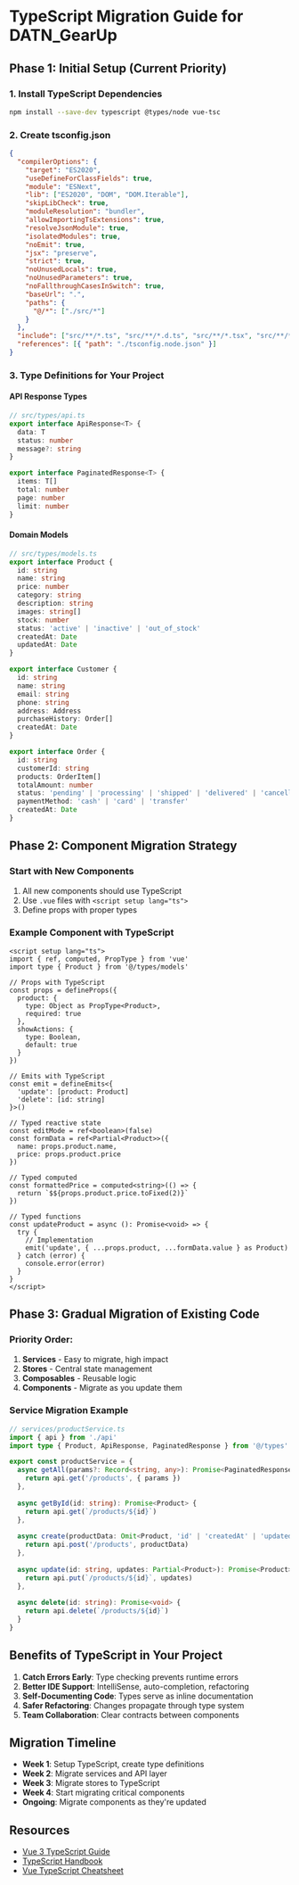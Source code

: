 # TypeScript Migration Guide for DATN_GearUp

## Phase 1: Initial Setup (Current Priority)

### 1. Install TypeScript Dependencies
```bash
npm install --save-dev typescript @types/node vue-tsc
```

### 2. Create tsconfig.json
```json
{
  "compilerOptions": {
    "target": "ES2020",
    "useDefineForClassFields": true,
    "module": "ESNext",
    "lib": ["ES2020", "DOM", "DOM.Iterable"],
    "skipLibCheck": true,
    "moduleResolution": "bundler",
    "allowImportingTsExtensions": true,
    "resolveJsonModule": true,
    "isolatedModules": true,
    "noEmit": true,
    "jsx": "preserve",
    "strict": true,
    "noUnusedLocals": true,
    "noUnusedParameters": true,
    "noFallthroughCasesInSwitch": true,
    "baseUrl": ".",
    "paths": {
      "@/*": ["./src/*"]
    }
  },
  "include": ["src/**/*.ts", "src/**/*.d.ts", "src/**/*.tsx", "src/**/*.vue"],
  "references": [{ "path": "./tsconfig.node.json" }]
}
```

### 3. Type Definitions for Your Project

#### API Response Types
```typescript
// src/types/api.ts
export interface ApiResponse<T> {
  data: T
  status: number
  message?: string
}

export interface PaginatedResponse<T> {
  items: T[]
  total: number
  page: number
  limit: number
}
```

#### Domain Models
```typescript
// src/types/models.ts
export interface Product {
  id: string
  name: string
  price: number
  category: string
  description: string
  images: string[]
  stock: number
  status: 'active' | 'inactive' | 'out_of_stock'
  createdAt: Date
  updatedAt: Date
}

export interface Customer {
  id: string
  name: string
  email: string
  phone: string
  address: Address
  purchaseHistory: Order[]
  createdAt: Date
}

export interface Order {
  id: string
  customerId: string
  products: OrderItem[]
  totalAmount: number
  status: 'pending' | 'processing' | 'shipped' | 'delivered' | 'cancelled'
  paymentMethod: 'cash' | 'card' | 'transfer'
  createdAt: Date
}
```

## Phase 2: Component Migration Strategy

### Start with New Components
1. All new components should use TypeScript
2. Use `.vue` files with `<script setup lang="ts">`
3. Define props with proper types

### Example Component with TypeScript
```vue
<script setup lang="ts">
import { ref, computed, PropType } from 'vue'
import type { Product } from '@/types/models'

// Props with TypeScript
const props = defineProps({
  product: {
    type: Object as PropType<Product>,
    required: true
  },
  showActions: {
    type: Boolean,
    default: true
  }
})

// Emits with TypeScript
const emit = defineEmits<{
  'update': [product: Product]
  'delete': [id: string]
}>()

// Typed reactive state
const editMode = ref<boolean>(false)
const formData = ref<Partial<Product>>({
  name: props.product.name,
  price: props.product.price
})

// Typed computed
const formattedPrice = computed<string>(() => {
  return `$${props.product.price.toFixed(2)}`
})

// Typed functions
const updateProduct = async (): Promise<void> => {
  try {
    // Implementation
    emit('update', { ...props.product, ...formData.value } as Product)
  } catch (error) {
    console.error(error)
  }
}
</script>
```

## Phase 3: Gradual Migration of Existing Code

### Priority Order:
1. **Services** - Easy to migrate, high impact
2. **Stores** - Central state management
3. **Composables** - Reusable logic
4. **Components** - Migrate as you update them

### Service Migration Example
```typescript
// services/productService.ts
import { api } from './api'
import type { Product, ApiResponse, PaginatedResponse } from '@/types'

export const productService = {
  async getAll(params?: Record<string, any>): Promise<PaginatedResponse<Product>> {
    return api.get('/products', { params })
  },
  
  async getById(id: string): Promise<Product> {
    return api.get(`/products/${id}`)
  },
  
  async create(productData: Omit<Product, 'id' | 'createdAt' | 'updatedAt'>): Promise<Product> {
    return api.post('/products', productData)
  },
  
  async update(id: string, updates: Partial<Product>): Promise<Product> {
    return api.put(`/products/${id}`, updates)
  },
  
  async delete(id: string): Promise<void> {
    return api.delete(`/products/${id}`)
  }
}
```

## Benefits of TypeScript in Your Project

1. **Catch Errors Early**: Type checking prevents runtime errors
2. **Better IDE Support**: IntelliSense, auto-completion, refactoring
3. **Self-Documenting Code**: Types serve as inline documentation
4. **Safer Refactoring**: Changes propagate through type system
5. **Team Collaboration**: Clear contracts between components

## Migration Timeline

- **Week 1**: Setup TypeScript, create type definitions
- **Week 2**: Migrate services and API layer
- **Week 3**: Migrate stores to TypeScript
- **Week 4**: Start migrating critical components
- **Ongoing**: Migrate components as they're updated

## Resources

- [Vue 3 TypeScript Guide](https://vuejs.org/guide/typescript/overview.html)
- [TypeScript Handbook](https://www.typescriptlang.org/docs/handbook/intro.html)
- [Vue TypeScript Cheatsheet](https://github.com/typescript-cheatsheets/vue)
